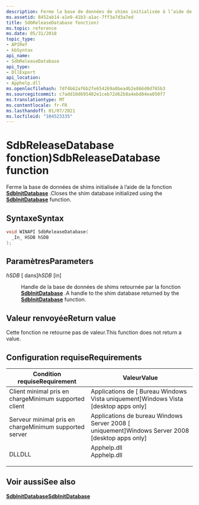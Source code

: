 ```yaml
---
description: Ferme la base de données de shims initialisée à l’aide de la fonction SdbInitDatabase.
ms.assetid: 8452ab14-a1e9-41b3-a1ac-7ff3a7d3a7ed
title: SdbReleaseDatabase fonction)
ms.topic: reference
ms.date: 05/31/2018
topic_type:
- APIRef
- kbSyntax
api_name:
- SdbReleaseDatabase
api_type:
- DllExport
api_location:
- Apphelp.dll
ms.openlocfilehash: 7df4b62af6b2fe654269a8bea4b2e866d0d765b3
ms.sourcegitcommit: c7add10d695482e1ceb72d62b8a4ebd84ea050f7
ms.translationtype: MT
ms.contentlocale: fr-FR
ms.lasthandoff: 01/07/2021
ms.locfileid: "104523335"
---
```

# <a name="sdbreleasedatabase-function"></a><span data-ttu-id="5790f-103">SdbReleaseDatabase fonction)</span><span class="sxs-lookup"><span data-stu-id="5790f-103">SdbReleaseDatabase function</span></span>

<span data-ttu-id="5790f-104">Ferme la base de données de shims initialisée à l’aide de la fonction [**SdbInitDatabase**](sdbinitdatabase.md) .</span><span class="sxs-lookup"><span data-stu-id="5790f-104">Closes the shim database initialized using the [**SdbInitDatabase**](sdbinitdatabase.md) function.</span></span>

## <a name="syntax"></a><span data-ttu-id="5790f-105">Syntaxe</span><span class="sxs-lookup"><span data-stu-id="5790f-105">Syntax</span></span>


```C++
void WINAPI SdbReleaseDatabase(
  _In_ HSDB hSDB
);
```



## <a name="parameters"></a><span data-ttu-id="5790f-106">Paramètres</span><span class="sxs-lookup"><span data-stu-id="5790f-106">Parameters</span></span>

<dl> <dt>

<span data-ttu-id="5790f-107">*hSDB* \[ dans\]</span><span class="sxs-lookup"><span data-stu-id="5790f-107">*hSDB* \[in\]</span></span>
</dt> <dd>

<span data-ttu-id="5790f-108">Handle de la base de données de shims retournée par la fonction [**SdbInitDatabase**](sdbinitdatabase.md) .</span><span class="sxs-lookup"><span data-stu-id="5790f-108">A handle to the shim database returned by the [**SdbInitDatabase**](sdbinitdatabase.md) function.</span></span>

</dd> </dl>

## <a name="return-value"></a><span data-ttu-id="5790f-109">Valeur renvoyée</span><span class="sxs-lookup"><span data-stu-id="5790f-109">Return value</span></span>

<span data-ttu-id="5790f-110">Cette fonction ne retourne pas de valeur.</span><span class="sxs-lookup"><span data-stu-id="5790f-110">This function does not return a value.</span></span>

## <a name="requirements"></a><span data-ttu-id="5790f-111">Configuration requise</span><span class="sxs-lookup"><span data-stu-id="5790f-111">Requirements</span></span>



| <span data-ttu-id="5790f-112">Condition requise</span><span class="sxs-lookup"><span data-stu-id="5790f-112">Requirement</span></span> | <span data-ttu-id="5790f-113">Valeur</span><span class="sxs-lookup"><span data-stu-id="5790f-113">Value</span></span> |
|-------------------------------------|----------------------------------------------------------------------------------------|
| <span data-ttu-id="5790f-114">Client minimal pris en charge</span><span class="sxs-lookup"><span data-stu-id="5790f-114">Minimum supported client</span></span><br/> | <span data-ttu-id="5790f-115">Applications de \[ Bureau Windows Vista uniquement\]</span><span class="sxs-lookup"><span data-stu-id="5790f-115">Windows Vista \[desktop apps only\]</span></span><br/>                                         |
| <span data-ttu-id="5790f-116">Serveur minimal pris en charge</span><span class="sxs-lookup"><span data-stu-id="5790f-116">Minimum supported server</span></span><br/> | <span data-ttu-id="5790f-117">Applications de bureau Windows Server 2008 \[ uniquement\]</span><span class="sxs-lookup"><span data-stu-id="5790f-117">Windows Server 2008 \[desktop apps only\]</span></span><br/>                                   |
| <span data-ttu-id="5790f-118">DLL</span><span class="sxs-lookup"><span data-stu-id="5790f-118">DLL</span></span><br/>                      | <dl> <span data-ttu-id="5790f-119"><dt>Apphelp.dll</dt></span><span class="sxs-lookup"><span data-stu-id="5790f-119"><dt>Apphelp.dll</dt></span></span> </dl> |



## <a name="see-also"></a><span data-ttu-id="5790f-120">Voir aussi</span><span class="sxs-lookup"><span data-stu-id="5790f-120">See also</span></span>

<dl> <dt>

[<span data-ttu-id="5790f-121">**SdbInitDatabase**</span><span class="sxs-lookup"><span data-stu-id="5790f-121">**SdbInitDatabase**</span></span>](sdbinitdatabase.md)
</dt> </dl>

 

 




